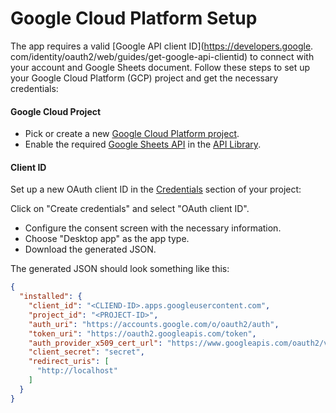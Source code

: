 # Google Cloud Platform Setup

The app requires a valid [Google API client ID](https://developers.google.
com/identity/oauth2/web/guides/get-google-api-clientid) to connect with your account and Google Sheets document.
Follow these steps to set up your Google Cloud Platform (GCP) project and get the necessary credentials:

#### Google Cloud Project

- Pick or create a new [Google Cloud Platform project](https://developers.google.com/workspace/guides/create-project).
- Enable the required [Google Sheets API](https://cloud.google.com/endpoints/docs/openapi/enable-api) in the [API Library](https://console.cloud.google.com/apis/library).

#### Client ID

Set up a new OAuth client ID in the [Credentials](https://console.cloud.google.com/apis/credentials) section of your project:

Click on "Create credentials" and select "OAuth client ID".
  - Configure the consent screen with the necessary information.
  - Choose "Desktop app" as the app type.
- Download the generated JSON.

The generated JSON should look something like this:

```json 
{
  "installed": {
    "client_id": "<CLIEND-ID>.apps.googleusercontent.com",
    "project_id": "<PROJECT-ID>",
    "auth_uri": "https://accounts.google.com/o/oauth2/auth",
    "token_uri": "https://oauth2.googleapis.com/token",
    "auth_provider_x509_cert_url": "https://www.googleapis.com/oauth2/v1/certs",
    "client_secret": "secret",
    "redirect_uris": [
      "http://localhost"
    ]
  }
}
